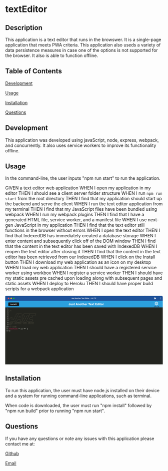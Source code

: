 # textEditor

## Description
This application is a text editor that runs in the browswer. It is a single-page application that meets PWA criteria. This application also useds a variety of data persistence measures in case one of the options is not supported for the browser. It also is able to function offline.

## Table of Contents

[Development](#Development)

[Usage](#Usage)

[Installation](#Installation)

[Questions](#Questions)

## Development
This application was developed using javaScript, node, express, webpack, and concurrently. It also uses service workers to improve its functionality offline.

## Usage
In the command-line, the user inputs "npm run start" to run the application.

GIVEN a text editor web application
WHEN I open my application in my editor
THEN I should see a client server folder structure
WHEN I run `npm run start` from the root directory
THEN I find that my application should start up the backend and serve the client
WHEN I run the text editor application from my terminal
THEN I find that my JavaScript files have been bundled using webpack
WHEN I run my webpack plugins
THEN I find that I have a generated HTML file, service worker, and a manifest file
WHEN I use next-gen JavaScript in my application
THEN I find that the text editor still functions in the browser without errors
WHEN I open the text editor
THEN I find that IndexedDB has immediately created a database storage
WHEN I enter content and subsequently click off of the DOM window
THEN I find that the content in the text editor has been saved with IndexedDB
WHEN I reopen the text editor after closing it
THEN I find that the content in the text editor has been retrieved from our IndexedDB
WHEN I click on the Install button
THEN I download my web application as an icon on my desktop
WHEN I load my web application
THEN I should have a registered service worker using workbox
WHEN I register a service worker
THEN I should have my static assets pre cached upon loading along with subsequent pages and static assets
WHEN I deploy to Heroku
THEN I should have proper build scripts for a webpack application

![Screenshot](./Screen%20Shot%202022-08-24%20at%208.27.45%20PM.png)

## Installation
To run this application, the user must have node.js installed on their device and a system for running command-line applications, such as terminal.

When code is downloaded, the user must run "npm install" followed by "npm run build" prior to running "npm run start".

## Questions
If you have any questions or note any issues with this application please contact me at:

[Github](https://www.github.com/edanahy22)

[Email](mailto:elainedanahy2022@u.northwestern.edu)